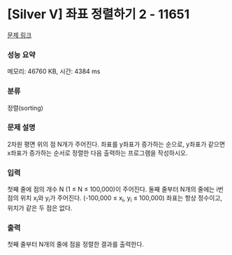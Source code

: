 # [Silver V] 좌표 정렬하기 2 - 11651 

[문제 링크](https://www.acmicpc.net/problem/11651) 

### 성능 요약

메모리: 46760 KB, 시간: 4384 ms

### 분류

정렬(sorting)

### 문제 설명

<p style="user-select: auto;">2차원 평면 위의 점 N개가 주어진다. 좌표를 y좌표가 증가하는 순으로, y좌표가 같으면 x좌표가 증가하는 순서로 정렬한 다음 출력하는 프로그램을 작성하시오.</p>

### 입력 

 <p style="user-select: auto;">첫째 줄에 점의 개수 N (1 ≤ N ≤ 100,000)이 주어진다. 둘째 줄부터 N개의 줄에는 i번점의 위치 x<sub style="user-select: auto;">i</sub>와 y<sub style="user-select: auto;">i</sub>가 주어진다. (-100,000 ≤ x<sub style="user-select: auto;">i</sub>, y<sub style="user-select: auto;">i</sub> ≤ 100,000) 좌표는 항상 정수이고, 위치가 같은 두 점은 없다.</p>

### 출력 

 <p style="user-select: auto;">첫째 줄부터 N개의 줄에 점을 정렬한 결과를 출력한다.</p>

